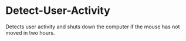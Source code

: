 # Detect-User-Activity
Detects user activity and shuts down the computer if the mouse has not moved in two hours.
